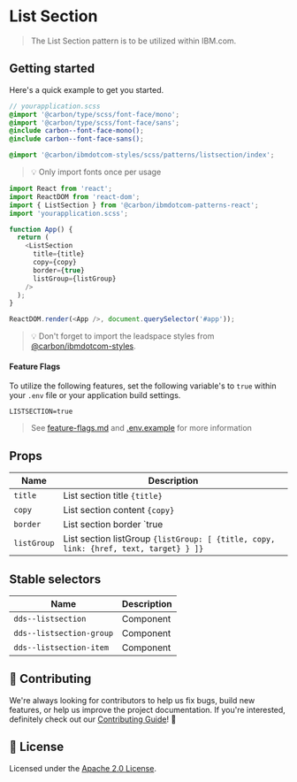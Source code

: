 # List Section

> The List Section pattern is to be utilized within IBM.com.

## Getting started

Here's a quick example to get you started.

```scss
// yourapplication.scss
@import '@carbon/type/scss/font-face/mono';
@import '@carbon/type/scss/font-face/sans';
@include carbon--font-face-mono();
@include carbon--font-face-sans();

@import '@carbon/ibmdotcom-styles/scss/patterns/listsection/index';
```

> 💡 Only import fonts once per usage

```javascript
import React from 'react';
import ReactDOM from 'react-dom';
import { ListSection } from '@carbon/ibmdotcom-patterns-react';
import 'yourapplication.scss';

function App() {
  return (
    <ListSection
      title={title}
      copy={copy}
      border={true}
      listGroup={listGroup}
    />
  );
}

ReactDOM.render(<App />, document.querySelector('#app'));
```

> 💡 Don't forget to import the leadspace styles from
> [@carbon/ibmdotcom-styles](https://github.com/carbon-design-system/ibm-dotcom-library/blob/master/packages/styles).

#### Feature Flags

To utilize the following features, set the following variable's to `true` within
your `.env` file or your application build settings.

```
LISTSECTION=true
```

> See
> [feature-flags.md](https://github.com/carbon-design-system/ibm-dotcom-library/blob/master/packages/patterns-react/docs/feature-flags.md)
> and
> [.env.example](https://github.com/carbon-design-system/ibm-dotcom-library/blob/master/packages/patterns-react/.env.example)
> for more information

## Props

| Name        | Description                                                                          |
| ----------- | ------------------------------------------------------------------------------------ |
| `title`     | List section title `{title}`                                                         |
| `copy`      | List section content `{copy}`                                                        |
| `border`    | List section border `true|false`                                                     |
| `listGroup` | List section listGroup `{listGroup: [ {title, copy, link: {href, text, target} } ]}` |

## Stable selectors

| Name                     | Description |
| ------------------------ | ----------- |
| `dds--listsection`       | Component   |
| `dds--listsection-group` | Component   |
| `dds--listsection-item`  | Component   |

## 🙌 Contributing

We're always looking for contributors to help us fix bugs, build new features,
or help us improve the project documentation. If you're interested, definitely
check out our
[Contributing Guide](https://github.com/carbon-design-system/ibm-dotcom-library/blob/master/.github/CONTRIBUTING.md)!
👀

## 📝 License

Licensed under the
[Apache 2.0 License](https://github.com/carbon-design-system/ibm-dotcom-library/blob/master/LICENSE).
